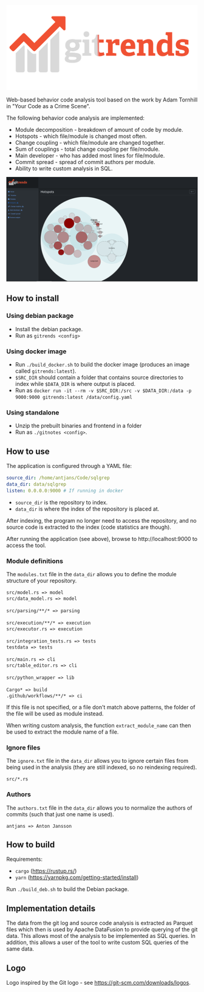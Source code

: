 ![Gitrends](frontend/static/images/Logo.png)

Web-based behavior code analysis tool based on the work by Adam Tornhill in "Your Code as a Crime Scene".

The following behavior code analysis are implemented:

* Module decomposition - breakdown of amount of code by module.
* Hotspots - which file/module is changed most often.
* Change coupling - which file/module are changed together.
* Sum of couplings - total change coupling per file/module.
* Main developer - who has added most lines for file/module.
* Commit spread - spread of commit authors per module.
* Ability to write custom analysis in SQL.

![Gitrends](Screenshot.png)

## How to install

### Using debian package
* Install the debian package.
* Run as `gitrends <config>`

### Using docker image
* Run `./build_docker.sh` to build the docker image (produces an image called `gitrends:latest`).
* `$SRC_DIR` should contain a folder that contains source directories to index while `$DATA_DIR` is where output is placed.
* Run as `docker run -it --rm -v $SRC_DIR:/src -v $DATA_DIR:/data -p 9000:9000 gitrends:latest /data/config.yaml`

### Using standalone
* Unzip the prebuilt binaries and frontend in a folder
* Run as `./gitnotes <config>`.

## How to use
The application is configured through a YAML file:
```yaml
source_dir: /home/antjans/Code/sqlgrep
data_dir: data/sqlgrep
listen: 0.0.0.0:9000 # If running in docker
```

* `source_dir` is the repository to index.
* `data_dir` is where the index of the repository is placed at.

After indexing, the program no longer need to access the repository, and no source code is extracted to the index (code statistics are though).

After running the application (see above), browse to http://localhost:9000 to access the tool.

### Module definitions
The `modules.txt` file in the `data_dir` allows you to define the module structure of your repository.

```text
src/model.rs => model
src/data_model.rs => model

src/parsing/**/* => parsing

src/execution/**/* => execution
src/executor.rs => execution

src/integration_tests.rs => tests
testdata => tests

src/main.rs => cli
src/table_editor.rs => cli

src/python_wrapper => lib

Cargo* => build
.github/workflows/**/* => ci
```

If this file is not specified, or a file don't match above patterns, the folder of the file will be used as module instead.

When writing custom analysis, the function `extract_module_name` can then be used to extract the module name of a file.

### Ignore files
The `ignore.txt` file in the `data_dir` allows you to ignore certain files from being used in the analysis (they are still indexed, so no reindexing required).

```text
src/*.rs
```

### Authors
The `authors.txt` file in the `data_dir` allows you to normalize the authors of commits (such that just one name is used).

```text
antjans => Anton Jansson
```

## How to build
Requirements:
* `cargo` (https://rustup.rs/)
* `yarn` (https://yarnpkg.com/getting-started/install)

Run `./build_deb.sh` to build the Debian package.

## Implementation details
The data from the git log and source code analysis is extracted as Parquet files which then is used by Apache DataFusion to provide querying of the git data.
This allows most of the analysis to be implemented as SQL queries. In addition, this allows a user of the tool to write custom SQL queries of the same data.

## Logo
Logo inspired by the Git logo - see https://git-scm.com/downloads/logos.
